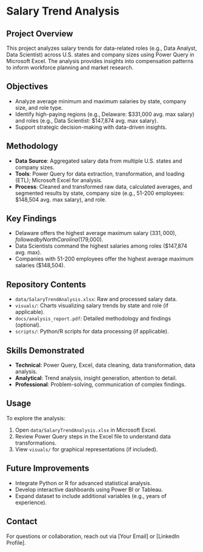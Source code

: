 # Salary Trend Analysis

## Project Overview
This project analyzes salary trends for data-related roles (e.g., Data Analyst, Data Scientist) across U.S. states and company sizes using Power Query in Microsoft Excel. The analysis provides insights into compensation patterns to inform workforce planning and market research.

## Objectives
- Analyze average minimum and maximum salaries by state, company size, and role type.
- Identify high-paying regions (e.g., Delaware: $331,000 avg. max salary) and roles (e.g., Data Scientist: $147,874 avg. max salary).
- Support strategic decision-making with data-driven insights.

## Methodology
- **Data Source**: Aggregated salary data from multiple U.S. states and company sizes.
- **Tools**: Power Query for data extraction, transformation, and loading (ETL); Microsoft Excel for analysis.
- **Process**: Cleaned and transformed raw data, calculated averages, and segmented results by state, company size (e.g., 51-200 employees: $148,504 avg. max salary), and role.

## Key Findings
- Delaware offers the highest average maximum salary ($331,000), followed by North Carolina ($179,000).
- Data Scientists command the highest salaries among roles ($147,874 avg. max).
- Companies with 51-200 employees offer the highest average maximum salaries ($148,504).

## Repository Contents
- `data/SalaryTrendAnalysis.xlsx`: Raw and processed salary data.
- `visuals/`: Charts visualizing salary trends by state and role (if applicable).
- `docs/analysis_report.pdf`: Detailed methodology and findings (optional).
- `scripts/`: Python/R scripts for data processing (if applicable).

## Skills Demonstrated
- **Technical**: Power Query, Excel, data cleaning, data transformation, data analysis.
- **Analytical**: Trend analysis, insight generation, attention to detail.
- **Professional**: Problem-solving, communication of complex findings.

## Usage
To explore the analysis:
1. Open `data/SalaryTrendAnalysis.xlsx` in Microsoft Excel.
2. Review Power Query steps in the Excel file to understand data transformations.
3. View `visuals/` for graphical representations (if included).

## Future Improvements
- Integrate Python or R for advanced statistical analysis.
- Develop interactive dashboards using Power BI or Tableau.
- Expand dataset to include additional variables (e.g., years of experience).

## Contact
For questions or collaboration, reach out via [Your Email] or [LinkedIn Profile].
